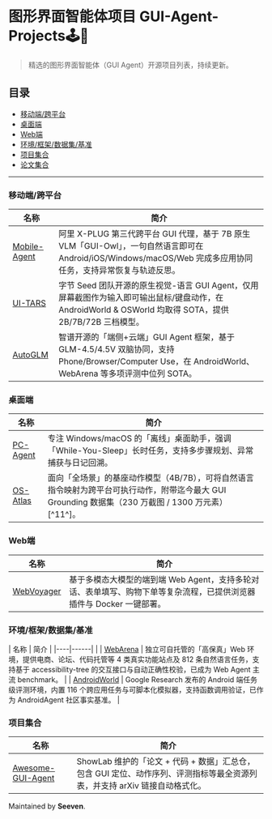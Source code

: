 # 图形界面智能体项目 GUI-Agent-Projects🕹️🤖
<!-- 中文版本 --> 

> 精选的图形界面智能体（GUI Agent）开源项目列表，持续更新。

## 目录
- [移动端/跨平台](#移动端跨平台)
- [桌面端](#桌面端)
- [Web端](#web端)
- [环境/框架/数据集/基准](#环境框架数据集基准)
- [项目集合](#项目集合)
- [论文集合](https://github.com/seevencai/GUI-Agent-Projects/tree/main/papers)
---

### 移动端/跨平台
| 名称 | 简介 |
|----|------|
| [Mobile-Agent](https://github.com/X-PLUG/MobileAgent) | 阿里 X-PLUG 第三代跨平台 GUI 代理，基于 7B 原生 VLM「GUI-Owl」，一句自然语言即可在 Android/iOS/Windows/macOS/Web 完成多应用协同任务，支持异常恢复与轨迹反思。 |
| [UI-TARS](https://github.com/bytedance/UI-TARS) | 字节 Seed 团队开源的原生视觉-语言 GUI Agent，仅用屏幕截图作为输入即可输出鼠标/键盘动作，在 AndroidWorld & OSWorld 均取得 SOTA，提供 2B/7B/72B 三档模型。 |
| [AutoGLM](https://github.com/THUDM/AutoWebGLM)| 智谱开源的「端侧+云端」GUI Agent 框架，基于 GLM-4.5/4.5V 双脑协同，支持 Phone/Browser/Computer Use，在 AndroidWorld、WebArena 等多项评测中位列 SOTA。 |

### 桌面端
| 名称 | 简介 |
|----|------|
| [PC-Agent](https://github.com/GAIR-NLP/PC-Agent) | 专注 Windows/macOS 的「离线」桌面助手，强调「While-You-Sleep」长时任务，支持多步骤规划、异常捕获与日记回溯。 |
| [OS-Atlas](https://osatlas.github.io) | 面向「全场景」的基座动作模型（4B/7B），可将自然语言指令映射为跨平台可执行动作，附带迄今最大 GUI Grounding 数据集（230 万截图 / 1300 万元素）[^11^]。 |

### Web端
| 名称 | 简介 |
|----|------|
| [WebVoyager](https://github.com/webvoyager/webvoyager) | 基于多模态大模型的端到端 Web Agent，支持多轮对话、表单填写、购物下单等复杂流程，已提供浏览器插件与 Docker 一键部署。 |

### 环境/框架/数据集/基准
| 名称 | 简介 |
|----|------|                             |
| [WebArena](https://github.com/web-arena-x/webarena)              | 独立可自托管的「高保真」Web 环境，提供电商、论坛、代码托管等 4 类真实功能站点及 812 条自然语言任务，支持基于 accessibility-tree 的交互接口与自动正确性校验，已成为 Web Agent 主流 benchmark。 |
| [AndroidWorld](https://github.com/google-research/android_world) | Google Research 发布的 Android 端任务级评测环境，内置 116 个跨应用任务与可脚本化模拟器，支持函数调用验证，已作为 AndroidAgent 社区事实基准。 |

### 项目集合
| 名称 | 简介 |
|----|------|
| [Awesome-GUI-Agent](https://github.com/showlab/Awesome-GUI-Agent) | ShowLab 维护的「论文 + 代码 + 数据」汇总仓，包含 GUI 定位、动作序列、评测指标等最全资源列表，并支持 arXiv 链接自动格式化。 |

Maintained by **Seeven**.
